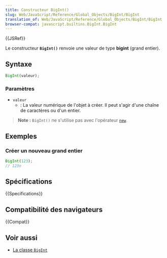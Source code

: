 ```yaml
---
title: Constructeur BigInt()
slug: Web/JavaScript/Reference/Global_Objects/BigInt/BigInt
translation_of: Web/JavaScript/Reference/Global_Objects/BigInt/BigInt
browser-compat: javascript.builtins.BigInt.BigInt
---
```

{{JSRef}}

Le constructeur **`BigInt()`** renvoie une valeur de type **bigint** (grand entier).

## Syntaxe

```js
BigInt(valeur);
```

### Paramètres

- `valeur`
  - : La valeur numérique de l'objet à créer. Il peut s'agir d'une chaîne de caractères ou d'un entier.

> **Note :** `BigInt()` ne s'utilise pas avec l'opérateur [`new`](/fr/docs/Web/JavaScript/Reference/Operators/new).

## Exemples

### Créer un nouveau grand entier

```js
BigInt(123);
// 123n
```

## Spécifications

{{Specifications}}

## Compatibilité des navigateurs

{{Compat}}

## Voir aussi

- [La classe `BigInt`](/fr/docs/Web/JavaScript/Reference/Global_Objects/BigInt)

